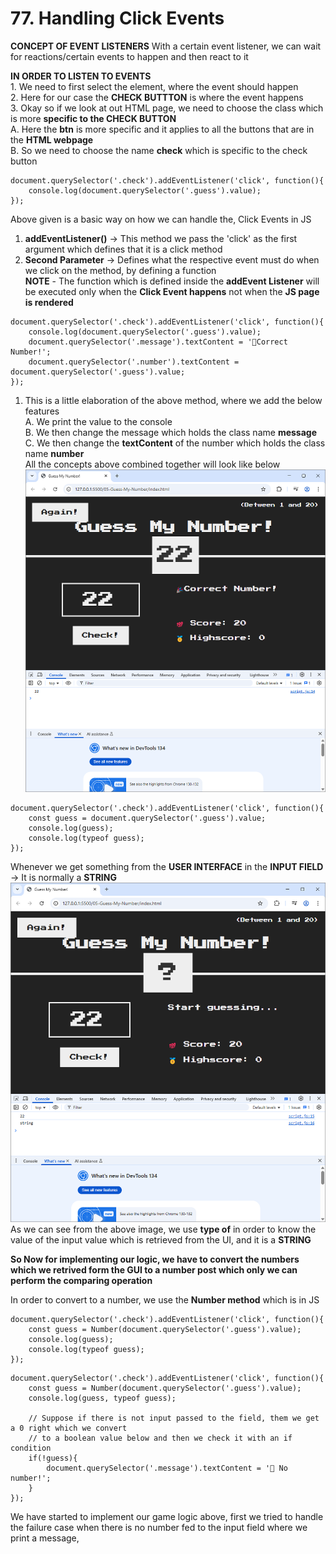 # 77. Handling Click Events 

**CONCEPT OF EVENT LISTENERS**
    With a certain event listener, we can wait for reactions/certain events to happen and then react to it  

**IN ORDER TO LISTEN TO EVENTS**    
    1. We need to first select the element, where the event should happen   
    2. Here for our case the **CHECK BUTTTON** is where the event happens   
    3. Okay so if we look at out HTML page, we need to choose the class which is more **specific to the CHECK BUTTON**                  
    A. Here the **btn** is more specific and it applies to all the buttons that are in the **HTML webpage**     
    B. So we need to choose the name **check** which is specific to the check button    

```JS
document.querySelector('.check').addEventListener('click', function(){
    console.log(document.querySelector('.guess').value);
});
```
Above given is a basic way on how we can handle the, Click Events in JS
1. **addEventListener()** -> This method we pass the 'click' as the first argument which defines that it is a click method  
2. **Second Parameter** -> Defines what the respective event must do when we click on the method, by defining a function    
**NOTE** - The function which is defined inside the **addEvent Listener** will be executed only when the **Click Event happens** not when the **JS page is rendered**

```JS
document.querySelector('.check').addEventListener('click', function(){
    console.log(document.querySelector('.guess').value);
    document.querySelector('.message').textContent = '🎉Correct Number!';
    document.querySelector('.number').textContent = document.querySelector('.guess').value;
});
```
1.  This is a little elaboration of the above method, where we add the below features   
    A. We print the value to the console    
    B. We then change the message which holds the class name **message**    
    C. We then change the **textContent** of the number which holds the class name **number**  
All the concepts above combined together will look like below 
![Demonstration of Combined Click Events](./images/Click%20Events.png)


```JS
document.querySelector('.check').addEventListener('click', function(){
    const guess = document.querySelector('.guess').value;
    console.log(guess);
    console.log(typeof guess);
});
``` 
Whenever we get something from the **USER INTERFACE** in the **INPUT FIELD** -> It is normally a **STRING**
![Input values from UI](./images/Input%20Values%20fom%20UI.png)     
As we can see from the above image, we use **type of** in order to know the value of the input value which is retrieved from the UI, and it is a **STRING**

**So Now for implementing our logic, we have to convert the numbers which we retrived form the GUI to a number post which only we can perform the comparing operation**

In order to convert to a number, we use the **Number method** which is in JS
```JS
document.querySelector('.check').addEventListener('click', function(){
    const guess = Number(document.querySelector('.guess').value);
    console.log(guess);
    console.log(typeof guess);
});
```
```JS
document.querySelector('.check').addEventListener('click', function(){
    const guess = Number(document.querySelector('.guess').value);
    console.log(guess, typeof guess);

    // Suppose if there is not input passed to the field, them we get a 0 right which we convert
    // to a boolean value below and then we check it with an if condition
    if(!guess){
        document.querySelector('.message').textContent = '🚫 No number!';
    }
});
```
We have started to implement our game logic above, first we tried to handle the failure case when there is no number fed to the input field where we print a message,







